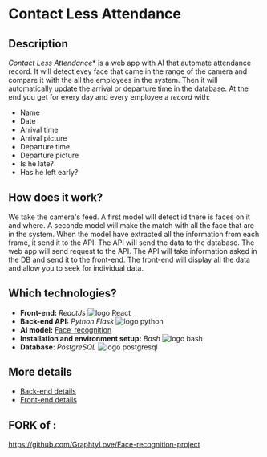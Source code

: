 # Contact Less Attendance

## Description

*Contact Less Attendance** is a web app with AI that automate attendance record.
It will detect evey face that came in the range of the camera and compare it with the all the employees
in the system. Then it will automatically update the arrival or departure time in the database.
At the end you get for every day and every employee a *record* with:
* Name
* Date
* Arrival time
* Arrival picture
* Departure time
* Departure picture
* Is he late?
* Has he left early?

## How does it work?

We take the camera's feed. A first model will detect id there is faces on it and where.
A seconde model will make the match with all the face that are in the system.
When the model have extracted all the information from each frame, it send it to the API.
The API will send the data to the database.
The web app will send request to the API. The API will take information asked in the DB and send it to the front-end.
The front-end will display all the data and allow you to seek for individual data.


## Which technologies?

* **Front-end:** *ReactJs* ![logo React](assets/react-logo.png)
* **Back-end API:** *Python Flask* ![logo python](assets/python-logo.png)
* **AI model:** [Face_recognition](https://github.com/ageitgey/face_recognition)
* **Installation and environment setup:** *Bash* ![logo bash](assets/bash-logo.png)
* **Database**: *PostgreSQL* ![logo postgresql](assets/postgresql-logo.png)


## More details
* [Back-end details](API/README.md)
* [Front-end details](FRONT/late-checker/README.md)


## FORK of :
https://github.com/GraphtyLove/Face-recognition-project


